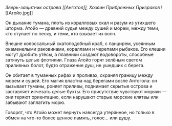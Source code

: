 *Зверь-защитник острова [[Анготол]], Хозяин Прибрежных Призраков* 
![[Атойо.jpg]]

Он дыхание тумана, плоть из коралловых скал и разум из утихшего шторма. Атойо — древний судья между сушей и морем, между теми, кто ступает по песку, и теми, кто взывает из волн.

Внешне колоссальный скатоподобный краб, с панцирем, усеянным окаменелыми раковинами, кораллами и черепами рыбаков. Его клешни могут дробить утёсы, а плавники создают водовороты, способные затянуть целые флотилии. Глаза Атойо горят зелёным светом приливных болот, будто отражение душ, не ушедших с берега.

Он обитает в туманных рифах и проливах, охраняя границу между морем и сушей. Его магия властна над берегами возле Антогола: он вызывает туманы, роняет приливы, поднимает скрытые острова и заставляет исчезать целые бухты. Его присутствие чувствуют моряки — они теряют ориентацию, если нарушают старые морские клятвы или забывают заплатить морю.

Говорят, что Атойо может вернуть навсегда утерянное, но только в обмен на что-то более ценное память, голос… или душу.
